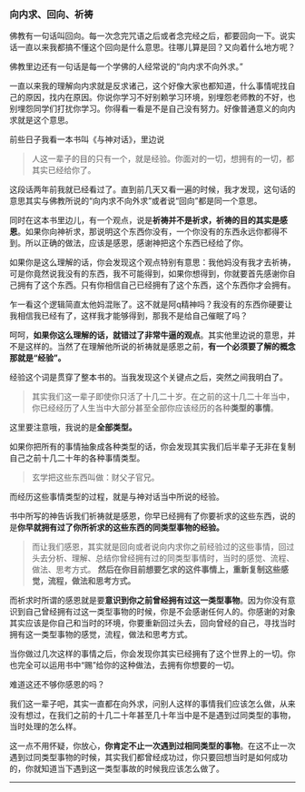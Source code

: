 ### 向内求、回向、祈祷

佛教有一句话叫回向。每一次念完咒语之后或者念完经之后，都要回向一下。说实话一直以来我都搞不懂这个回向是什么意思。往哪儿算是回？又向着什么地方呢？

佛教里边还有一句话是每一个学佛的人经常说的“向内求不向外求。”

一直以来我的理解向内求就是反求诸己，这个好像大家也都知道，什么事情呢找自己的原因，找内在原因。你说你学习不好别赖学习环境，别埋怨老师教的不好，也别埋怨同学们打扰你学习。你得看一看是不是自己没有努力。好像普通意义的向内求就是这个意思。

前些日子我看一本书叫《与神对话》，里边说
>人这一辈子的目的只有一个，就是经验。你面对的一切，想拥有的一切，都其实已经给你了。

这段话两年前我就已经看过了。直到前几天又看一遍的时候，我才发现，这句话的意思其实与佛教所说的“向内求不向外求”或者说“回向”都是同一个意思。

同时在这本书里边儿，有一个观点，说是**祈祷并不是祈求，祈祷的目的其实是感恩**。如果你向神祈求，那说明这个东西你没有，一个你没有的东西永远你都得不到。所以正确的做法，应该是感恩，感谢神把这个东西已经给了你。

如果你是这么理解的话，你会发现这个观点特别有意思：我他妈没有我才去祈祷，可是你竟然说我没有的东西，我不可能得到，如果你想得到，你就要首先感谢你自己拥有了这个东西。只有你相信自己已经拥有了这个东西，这个东西你才会拥有。

乍一看这个逻辑简直太他妈混账了。这不就是阿q精神吗？我没有的东西你硬要让我相信我已经有了，这样我才能够得到，那我不是给自己催眠了吗？

呵呵，**如果你这么理解的话，就错过了非常牛逼的观点**。其实他里边说的意思，并不是这样的。当然了在理解他所说的祈祷就是感恩之前，**有一个必须要了解的概念那就是“经验”。**

经验这个词是贯穿了整本书的。当我发现这个关键点之后，突然之间我明白了。

>其实我们这一辈子即使你只活了十几二十岁。在之前的这十几二十年当中，你已经经历了人生当中大部分甚至全部你应该经历的各种**类型的事情**。

这里要注意哦，我说的是**全部类型。**

如果你把所有的事情抽象成各种类型的话，你会发现其实我们后半辈子无非在复制自己之前十几二十年的各种事情类型。

>玄学把这些东西叫做：财父子官兄。

而经历这些事情类型的过程，就是与神对话当中所说的经验。

书中所写的神告诉我们祈祷就是感恩，你早已经拥有了你要祈求的这些东西，说的是**你早就拥有过了你所祈求的这些东西的同类型事物的经验。**

>而让我们感恩，其实就是回向或者说向内求你之前经验过的这些事情，回过头去分析、理解、总结你曾经拥有过的同类型事情时，当时的感觉、流程、做法、思考方式。
>**然后在你目前想要乞求的这件事情上，重新复制这些感觉，流程，做法和思考方式。**


而祈求时所谓的感恩就是要**意识到你之前曾经拥有过这一类型事物**。因为你没有意识到自己曾经拥有过这一类型事物的时候，你是不会感谢任何人的。你感谢的对象其实应该是你自己和当时的环境，你要重新回过头去，回向曾经的自己，寻找当时拥有这一类型事物的感觉，流程，做法和思考方式。

当你做过几次这样的事情之后，你会发现你其实已经拥有了这个世界上的一切。你也完全可以运用书中“赐”给你的这种做法，去拥有你想要的一切。

难道这还不够你感恩的吗？

我们这一辈子吧，其实一直都在向外求，问别人这样的事情我们应该怎么做，从来没有想过，在我们之前的十几二十年甚至几十年当中是不是遇到过同类型的事物，当时处理的怎么样。

这一点不用怀疑，你放心，**你肯定不止一次遇到过相同类型的事物**。在这不止一次遇到过同类型事物的时候，其实我们都曾经成功过，你只要回想当时是如何成功的，你就知道当下遇到这一类型事故的时候我应该怎么做了。


-----

